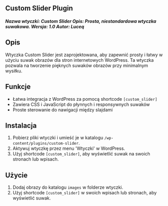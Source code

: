 <h2>Custom Slider Plugin</h2>
<h5>Nazwa wtyczki: Custom Slider Opis: Prosta, niestandardowa wtyczka suwakowa. Wersja: 1.0 Autor: Luceq </h5>

<h2>Opis</h2> <p>Wtyczka Custom Slider jest zaprojektowana, aby zapewnić prosty i łatwy w użyciu suwak obrazów dla stron internetowych WordPress. Ta wtyczka pozwala na tworzenie pięknych suwaków obrazów przy minimalnym wysiłku.</p>

<h2>Funkcje</h2> <ul> <li>Łatwa integracja z WordPress za pomocą shortcode <code>[custom_slider]</code></li> <li>Zawiera CSS i JavaScript do płynnych i responsywnych suwaków</li> <li>Proste sterowanie do nawigacji między slajdami</li> </ul>

<h2>Instalacja</h2> <ol> <li>Pobierz pliki wtyczki i umieść je w katalogu <code>/wp-content/plugins/custom-slider</code>.</li> <li>Aktywuj wtyczkę przez menu 'Wtyczki' w WordPress.</li> <li>Użyj shortcode <code>[custom_slider]</code>, aby wyświetlić suwak na swoich stronach lub wpisach.</li> </ol>

<h2>Użycie</h2> <ol> <li>Dodaj obrazy do katalogu <code>images</code> w folderze wtyczki.</li> <li>Użyj shortcode <code>[custom_slider]</code> w swoich wpisach lub stronach, aby wyświetlić suwak.</li> </ol>
